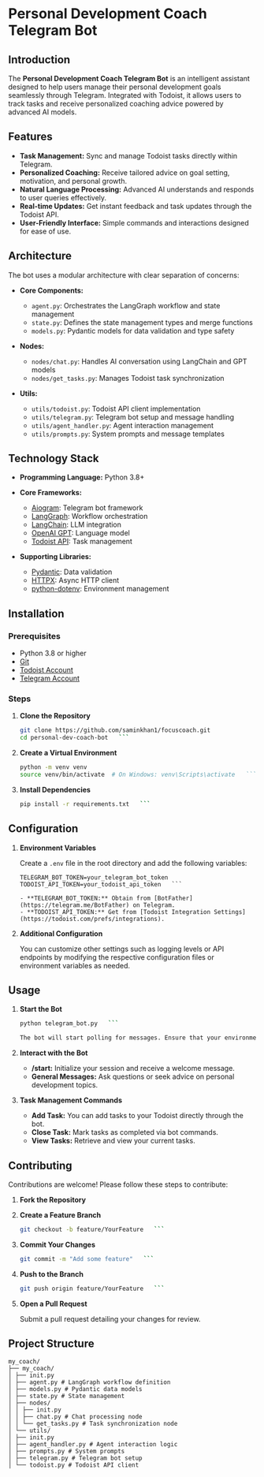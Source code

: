 # Personal Development Coach Telegram Bot

## Introduction

The **Personal Development Coach Telegram Bot** is an intelligent assistant designed to help users manage their personal development goals seamlessly through Telegram. Integrated with Todoist, it allows users to track tasks and receive personalized coaching advice powered by advanced AI models.

## Features

- **Task Management:** Sync and manage Todoist tasks directly within Telegram.
- **Personalized Coaching:** Receive tailored advice on goal setting, motivation, and personal growth.
- **Natural Language Processing:** Advanced AI understands and responds to user queries effectively.
- **Real-time Updates:** Get instant feedback and task updates through the Todoist API.
- **User-Friendly Interface:** Simple commands and interactions designed for ease of use.

## Architecture

The bot uses a modular architecture with clear separation of concerns:

- **Core Components:**
  - `agent.py`: Orchestrates the LangGraph workflow and state management
  - `state.py`: Defines the state management types and merge functions
  - `models.py`: Pydantic models for data validation and type safety

- **Nodes:**
  - `nodes/chat.py`: Handles AI conversation using LangChain and GPT models
  - `nodes/get_tasks.py`: Manages Todoist task synchronization

- **Utils:**
  - `utils/todoist.py`: Todoist API client implementation
  - `utils/telegram.py`: Telegram bot setup and message handling
  - `utils/agent_handler.py`: Agent interaction management
  - `utils/prompts.py`: System prompts and message templates

## Technology Stack

- **Programming Language:** Python 3.8+
- **Core Frameworks:**
  - [Aiogram](https://docs.aiogram.dev/): Telegram bot framework
  - [LangGraph](https://langgraph.org/): Workflow orchestration
  - [LangChain](https://langchain.readthedocs.io/): LLM integration
  - [OpenAI GPT](https://openai.com/): Language model
  - [Todoist API](https://developer.todoist.com/): Task management

- **Supporting Libraries:**
  - [Pydantic](https://pydantic-docs.helpmanual.io/): Data validation
  - [HTTPX](https://www.python-httpx.org/): Async HTTP client
  - [python-dotenv](https://pypi.org/project/python-dotenv/): Environment management

## Installation

### Prerequisites

- Python 3.8 or higher
- [Git](https://git-scm.com/)
- [Todoist Account](https://todoist.com/)
- [Telegram Account](https://telegram.org/)

### Steps

1. **Clone the Repository**

   ```bash
   git clone https://github.com/saminkhan1/focuscoach.git
   cd personal-dev-coach-bot   ```

2. **Create a Virtual Environment**

   ```bash
   python -m venv venv
   source venv/bin/activate  # On Windows: venv\Scripts\activate   ```

3. **Install Dependencies**

   ```bash
   pip install -r requirements.txt   ```

## Configuration

1. **Environment Variables**

   Create a `.env` file in the root directory and add the following variables:

   ```env
   TELEGRAM_BOT_TOKEN=your_telegram_bot_token
   TODOIST_API_TOKEN=your_todoist_api_token   ```

   - **TELEGRAM_BOT_TOKEN:** Obtain from [BotFather](https://telegram.me/BotFather) on Telegram.
   - **TODOIST_API_TOKEN:** Get from [Todoist Integration Settings](https://todoist.com/prefs/integrations).

2. **Additional Configuration**

   You can customize other settings such as logging levels or API endpoints by modifying the respective configuration files or environment variables as needed.

## Usage

1. **Start the Bot**

   ```bash
   python telegram_bot.py   ```

   The bot will start polling for messages. Ensure that your environment variables are correctly set.

2. **Interact with the Bot**

   - **/start:** Initialize your session and receive a welcome message.
   - **General Messages:** Ask questions or seek advice on personal development topics.

3. **Task Management Commands**

   - **Add Task:** You can add tasks to your Todoist directly through the bot.
   - **Close Task:** Mark tasks as completed via bot commands.
   - **View Tasks:** Retrieve and view your current tasks.

## Contributing

Contributions are welcome! Please follow these steps to contribute:

1. **Fork the Repository**

2. **Create a Feature Branch**

   ```bash
   git checkout -b feature/YourFeature   ```

3. **Commit Your Changes**

   ```bash
   git commit -m "Add some feature"   ```

4. **Push to the Branch**

   ```bash
   git push origin feature/YourFeature   ```

5. **Open a Pull Request**

   Submit a pull request detailing your changes for review.

## Project Structure

```text
my_coach/
├── my_coach/
│ ├── init.py
│ ├── agent.py # LangGraph workflow definition
│ ├── models.py # Pydantic data models
│ ├── state.py # State management
│ ├── nodes/
│ │ ├── init.py
│ │ ├── chat.py # Chat processing node
│ │ └── get_tasks.py # Task synchronization node
│ └── utils/
│ ├── init.py
│ ├── agent_handler.py # Agent interaction logic
│ ├── prompts.py # System prompts
│ ├── telegram.py # Telegram bot setup
│ └── todoist.py # Todoist API client
```
